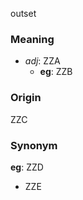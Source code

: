 outset
### Meaning
+ _adj_: ZZA
    + __eg__: ZZB

### Origin

ZZC

### Synonym

__eg__: ZZD

+ ZZE


